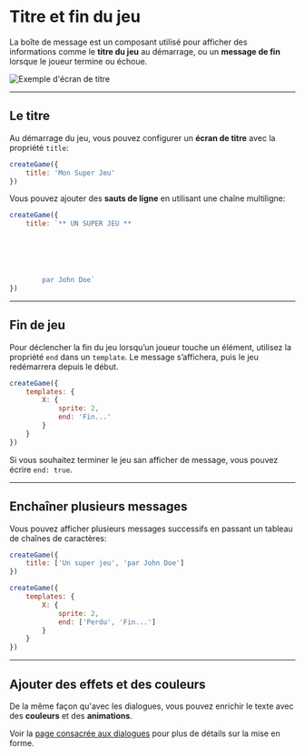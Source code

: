 <script>
import Aside from '../../../lib/ui/Doc/Aside.svelte'
import Emoji from '../../../lib/ui/Doc/Emoji.svelte'
</script>

# <Emoji src="🎬" /> Titre et fin du jeu

La boîte de message est un composant utilisé pour afficher des informations comme le **titre du jeu** au démarrage, ou un **message de fin** lorsque le joueur termine ou échoue.

<img src="/doc/title.png" alt="Exemple d'écran de titre" />

---

## <Emoji src="✏️" /> Le titre

Au démarrage du jeu, vous pouvez configurer un **écran de titre** avec la propriété `title`:

```js
createGame({
	title: 'Mon Super Jeu'
})
```

Vous pouvez ajouter des **sauts de ligne** en utilisant une chaîne multiligne:

```js
createGame({
	title: `** UN SUPER JEU **






        par John Doe`
})
```

---

## <Emoji src="🏁" /> Fin de jeu

Pour déclencher la fin du jeu lorsqu’un joueur touche un élément, utilisez la propriété `end` dans un `template`.
Le message s’affichera, puis le jeu redémarrera depuis le début.

```js
createGame({
	templates: {
		X: {
			sprite: 2,
			end: 'Fin...'
		}
	}
})
```

<Aside>

Si vous souhaitez terminer le jeu san afficher de message, vous pouvez écrire `end: true`.

</Aside>

---

## <Emoji src="🪄" /> Enchaîner plusieurs messages

Vous pouvez afficher plusieurs messages successifs en passant un tableau de chaînes de caractères:

```js
createGame({
	title: ['Un super jeu', 'par John Doe']
})
```

```js
createGame({
	templates: {
		X: {
			sprite: 2,
			end: ['Perdu', 'Fin...']
		}
	}
})
```

---

## <Emoji src="💥" /> Ajouter des effets et des couleurs

De la même façon qu'avec les dialogues, vous pouvez enrichir le texte avec des **couleurs** et des **animations**.

<Aside>

Voir la [page consacrée aux dialogues](/fr/doc/world-building/dialogues#ajouter-des-effets-et-des-couleurs-au-texte) pour plus de détails sur la mise en forme.

</Aside>
